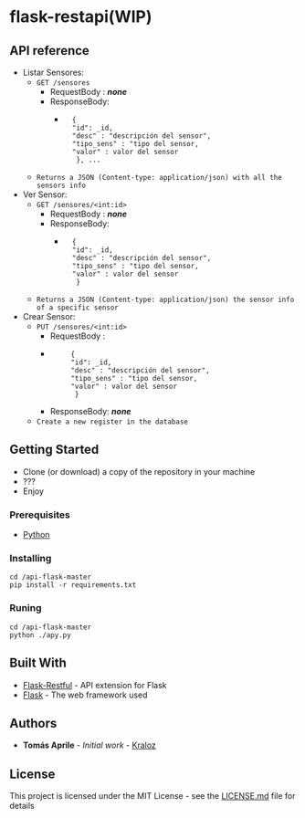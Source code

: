 # flask-restapi(WIP)

## API reference
* Listar Sensores:
    * ``` GET /sensores ```
        * RequestBody : **_none_**
        * ResponseBody:  
            * ``` 
                {
                "id": _id,
                "desc" : "descripción del sensor",
                "tipo_sens" : "tipo del sensor,
                "valor" : valor del sensor
                 }, ...
                 ```
    * ```Returns a JSON (Content-type: application/json) with all the sensors info```
* Ver Sensor:
    * ``` GET /sensores/<int:id> ```
        * RequestBody : **_none_**
        * ResponseBody:  
            * ``` 
                {
                "id": _id,
                "desc" : "descripción del sensor",
                "tipo_sens" : "tipo del sensor,
                "valor" : valor del sensor
                 }
                 ```
    * ```Returns a JSON (Content-type: application/json) the sensor info of a specific sensor```
* Crear Sensor:
    * ``` PUT /sensores/<int:id> ```
        * RequestBody :
         * ``` 
                {
                "id": _id,
                "desc" : "descripción del sensor",
                "tipo_sens" : "tipo del sensor,
                "valor" : valor del sensor
                 }
             ```
        * ResponseBody:  **_none_** 
    * ```Create a new register in the database```

## Getting Started

* Clone (or download) a copy of the repository in your machine
* ???
* Enjoy
### Prerequisites

* [Python](https://www.python.org/)

### Installing

```
cd /api-flask-master
pip install -r requirements.txt
```
### Runing
```
cd /api-flask-master
python ./apy.py
```

## Built With

* [Flask-Restful](https://flask-restful.readthedocs.io/en/latest/) - API extension for Flask
* [Flask](http://flask.pocoo.org/) - The web framework used
 
## Authors

* **Tomás Aprile** - *Initial work* - [Kraloz](https://github.com/Kraloz)

## License

This project is licensed under the MIT License - see the [LICENSE.md](LICENSE) file for details
